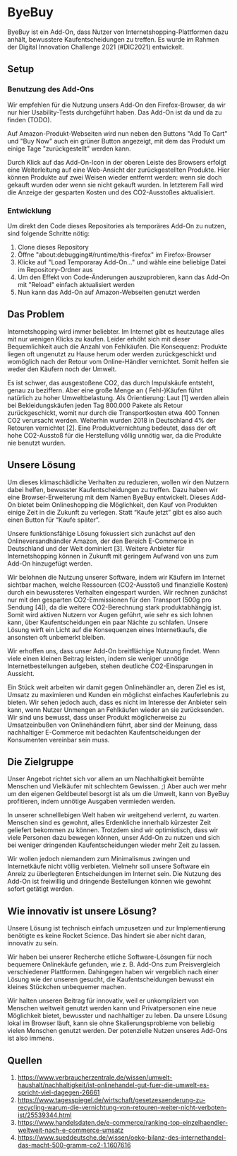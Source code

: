 # ByeBuy

ByeBuy ist ein Add-On, dass Nutzer von Internetshopping-Plattformen dazu anhält, bewusstere Kaufentscheidungen zu
treffen. Es wurde im Rahmen der Digital Innovation Challenge 2021 (#DIC2021) entwickelt.

## Setup

### Benutzung des Add-Ons

Wir empfehlen für die Nutzung unsers Add-On den Firefox-Browser, da wir nur hier Usability-Tests durchgeführt haben. Das
Add-On ist da und da zu finden (TODO).

Auf Amazon-Produkt-Webseiten wird nun neben den Buttons "Add To Cart" und "Buy Now" auch ein grüner Button angezeigt,
mit dem das Produkt um einige Tage "zurückgestellt" werden kann.

Durch Klick auf das Add-On-Icon in der oberen Leiste des Browsers erfolgt eine Weiterleitung auf eine Web-Ansicht der
zurückgestellten Produkte. Hier können Produkte auf zwei Weisen wieder entfernt werden: wenn sie doch gekauft wurden
oder wenn sie nicht gekauft wurden. In letzterem Fall wird die Anzeige der gesparten Kosten und des CO2-Ausstoßes
aktualisiert.

### Entwicklung

Um direkt den Code dieses Repositories als temporäres Add-On zu nutzen, sind folgende Schritte nötig:

1. Clone dieses Repository
2. Öffne "about:debugging#/runtime/this-firefox" im Firefox-Browser
3. Klicke auf "Load Temporaray Add-On..." und wähle eine beliebige Datei im Repository-Ordner aus
4. Um den Effekt von Code-Änderungen auszuprobieren, kann das Add-On mit "Reload" einfach aktualisiert werden
5. Nun kann das Add-On auf Amazon-Webseiten genutzt werden

## Das Problem

Internetshopping wird immer beliebter. Im Internet gibt es heutzutage alles mit nur wenigen Klicks zu kaufen. Leider
erhöht sich mit dieser Bequemlichkeit auch die Anzahl von Fehlkäufen. Die Konsequenz: Produkte liegen oft ungenutzt zu
Hause herum oder werden zurückgeschickt und womöglich nach der Retour vom Online-Händler vernichtet. Somit helfen sie
weder den Käufern noch der Umwelt.

Es ist schwer, das ausgestoßene CO2, das durch Impulskäufe entsteht, genau zu beziffern. Aber eine große Menge an (
Fehl-)Käufen führt natürlich zu hoher Umweltbelastung. Als Orientierung: Laut [1] werden allein bei Bekleidungskäufen
jeden Tag 800.000 Pakete als Retour zurückgeschickt, womit nur durch die Transportkosten etwa 400 Tonnen CO2 verursacht
werden. Weiterhin wurden 2018 in Deutschland 4% der Retouren vernichtet [2]. Eine Produktvernichtung bedeutet, dass der
oft hohe CO2-Ausstoß für die Herstellung völlig unnötig war, da die Produkte nie benutzt wurden.

## Unsere Lösung

Um dieses klimaschädliche Verhalten zu reduzieren, wollen wir den Nutzern dabei helfen, bewusster Kaufentscheidungen zu
treffen. Dazu haben wir eine Browser-Erweiterung mit dem Namen ByeBuy entwickelt. Dieses Add-On bietet beim
Onlineshopping die Möglichkeit, den Kauf von Produkten einige Zeit in die Zukunft zu verlegen. Statt “Kaufe jetzt” gibt
es also auch einen Button für “Kaufe später”.

Unsere funktionsfähige Lösung fokussiert sich zunächst auf den Onlineversandhändler Amazon, der den Bereich E-Commerce
in Deutschland und der Welt dominiert [3]. Weitere Anbieter für Internetshopping können in Zukunft mit geringem Aufwand
von uns zum Add-On hinzugefügt werden.

Wir belohnen die Nutzung unserer Software, indem wir Käufern im Internet sichtbar machen, welche Ressourcen (CO2-Ausstoß
und finanzielle Kosten) durch ein bewussteres Verhalten eingespart wurden. Wir rechnen zunächst nur mit den gesparten
CO2-Emmissionen für den Transport (500g pro Sendung [4]), da die weitere CO2-Berechnung stark produktabhängig ist. Somit
wird aktiven Nutzern vor Augen geführt, wie sehr es sich lohnen kann, über Kaufentscheidungen ein paar Nächte zu
schlafen. Unsere Lösung wirft ein Licht auf die Konsequenzen eines Internetkaufs, die ansonsten oft unbemerkt bleiben.

Wir erhoffen uns, dass unser Add-On breitflächige Nutzung findet. Wenn viele einen kleinen Beitrag leisten, indem sie
weniger unnötige Internetbestellungen aufgeben, stehen deutliche CO2-Einsparungen in Aussicht.

Ein Stück weit arbeiten wir damit gegen Onlinehändler an, deren Ziel es ist, Umsatz zu maximieren und Kunden ein
möglichst einfaches Kauferlebnis zu bieten. Wir sehen jedoch auch, dass es nicht im Interesse der Anbieter sein kann,
wenn Nutzer Unmengen an Fehlkäufen wieder an sie zurücksenden. Wir sind uns bewusst, dass unser Produkt möglicherweise
zu Umsatzeinbußen von Onlinehändlern führt, aber sind der Meinung, dass nachhaltiger E-Commerce mit bedachten
Kaufentscheidungen der Konsumenten vereinbar sein muss.

## Die Zielgruppe

Unser Angebot richtet sich vor allem an um Nachhaltigkeit bemühte Menschen und Vielkäufer mit schlechtem Gewissen. ;)
Aber auch wer mehr um den eigenen Geldbeutel besorgt ist als um die Umwelt, kann von ByeBuy profitieren, indem
unnötige Ausgaben vermieden werden.

In unserer schnelllebigen Welt haben wir weitgehend verlernt, zu warten. Menschen sind es gewohnt, alles Erdenkliche
innerhalb kürzester Zeit geliefert bekommen zu können. Trotzdem sind wir optimistisch, dass wir viele Personen dazu
bewegen können, unser Add-On zu nutzen und sich bei weniger dringenden Kaufentscheidungen wieder mehr Zeit zu lassen.

Wir wollen jedoch niemandem zum Minimalismus zwingen und Internetkäufe nicht völlig verbieten. Vielmehr soll unsere
Software ein Anreiz zu überlegteren Entscheidungen im Internet sein. Die Nutzung des Add-On ist freiwillig und dringende
Bestellungen können wie gewohnt sofort getätigt werden.

## Wie innovativ ist unsere Lösung?

Unsere Lösung ist technisch einfach umzusetzen und zur Implementierung benötigte es keine Rocket Science. Das hindert
sie aber nicht daran, innovativ zu sein.

Wir haben bei unserer Recherche etliche Software-Lösungen für noch bequemere Onlinekäufe gefunden, wie z. B. Add-Ons zum
Preisvergleich verschiedener Plattformen. Dahingegen haben wir vergeblich nach einer Lösung wie der unseren gesucht, die
Kaufentscheidungen bewusst ein kleines Stückchen unbequemer machen.

Wir halten unseren Beitrag für innovativ, weil er unkompliziert von Menschen weltweit genutzt werden kann und
Privatpersonen eine neue Möglichkeit bietet, bewusster und nachhaltiger zu leben. Da unsere Lösung lokal im Browser
läuft, kann sie ohne Skalierungsprobleme von beliebig vielen Menschen genutzt werden. Der potenzielle Nutzen unseres
Add-Ons ist also immens.

## Quellen

1. https://www.verbraucherzentrale.de/wissen/umwelt-haushalt/nachhaltigkeit/ist-onlinehandel-gut-fuer-die-umwelt-es-spricht-viel-dagegen-26661
2. https://www.tagesspiegel.de/wirtschaft/gesetzesaenderung-zu-recycling-warum-die-vernichtung-von-retouren-weiter-nicht-verboten-ist/25539344.html
3. https://www.handelsdaten.de/e-commerce/ranking-top-einzelhaendler-weltweit-nach-e-commerce-umsatz
4. https://www.sueddeutsche.de/wissen/oeko-bilanz-des-internethandel-das-macht-500-gramm-co2-1.1607616
